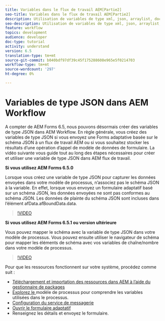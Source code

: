 ```yaml
---
title: Variables dans le flux de travail AEM[Partie2]
seo-title: Variables dans le flux de travail AEM[Partie2]
description: Utilisation de variables de type xml, json, arraylist, document dans le processus aem
seo-description: Utilisation de variables de type xml, json, arraylist, document dans le processus aem
feature: workflow
topics: development
audience: developer
doc-type: tutorial
activity: understand
version: 6.5
translation-type: tm+mt
source-git-commit: b040bdf97df39c45f175288608e965e5f0214703
workflow-type: tm+mt
source-wordcount: '297'
ht-degree: 0%

---
```


# Variables de type JSON dans AEM Workflow

A compter de AEM Forms 6.5, nous pouvons désormais créer des variables de type JSON dans AEM Workflow. En règle générale, vous créez des variables de type JSON si vous envoyez une Forms adaptative basée sur le schéma JSON à un flux de travail AEM ou si vous souhaitez stocker les résultats d’une opération d’appel de modèle de données de formulaire. La vidéo suivante vous guide tout au long des étapes nécessaires pour créer et utiliser une variable de type JSON dans AEM flux de travail.

**Si vous utilisez AEM Forms 6.5.0**

Lorsque vous créez une variable de type JSON pour capturer les données envoyées dans votre modèle de processus, n’associez pas le schéma JSON à la variable. En effet, lorsque vous envoyez un formulaire adaptatif basé sur un schéma JSON, les données envoyées ne sont pas conformes au schéma JSON. Les données de plainte du schéma JSON sont incluses dans l’élément afData.afBoundData.data.

>[!VIDEO](https://video.tv.adobe.com/v/26444?quality=12&learn=on)


**Si vous utilisez AEM Forms 6.5.1 ou version ultérieure**

Vous pouvez mapper le schéma avec la variable de type JSON dans votre modèle de processus. Vous pouvez ensuite utiliser le navigateur de schéma pour mapper les éléments de schéma avec vos variables de chaîne/nombre dans votre modèle de processus.

>[!VIDEO](https://video.tv.adobe.com/v/28097?quality=12&learn=on)

Pour que les ressources fonctionnent sur votre système, procédez comme suit :

* [Téléchargement et importation des ressources dans AEM à l’aide du gestionnaire de packages](assets/jsonandstringvariable.zip)
* [Explorez le ](http://localhost:4502/editor.html/conf/global/settings/workflow/models/jsonvariable.html) modèle de processus pour comprendre les variables utilisées dans le processus.
* [Configuration du service de messagerie](https://helpx.adobe.com/experience-manager/6-5/sites/administering/using/notification.html#ConfiguringtheMailService)
* [Ouvrir le formulaire adaptatif](http://localhost:4502/content/dam/formsanddocuments/afbasedonjson/jcr:content?wcmmode=disabled)
* Renseignez les détails et envoyez le formulaire.
